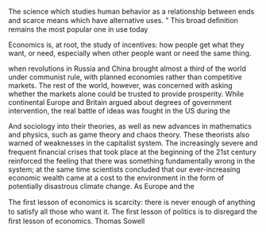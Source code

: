 The science which studies human behavior as a relationship between ends and scarce means which have alternative uses. ” This broad deﬁnition remains the most popular one in use today



Economics is, at root, the study of incentives: how people get what they want, or need, especially when other people want or need the same thing.

when revolutions in Russia and China brought almost a third of the world under communist rule, with planned economies rather than competitive markets. The rest of the world, however, was concerned with asking whether the markets alone could be trusted to provide prosperity. While continental Europe and Britain argued about degrees of government intervention, the real battle of ideas was fought in the US during the



And sociology into their theories, as well as new advances in mathematics and physics, such as game theory and chaos theory. These theorists also warned of weaknesses in the capitalist system. The increasingly severe and frequent ﬁnancial crises that took place at the beginning of the 21st century reinforced the feeling that there was something fundamentally wrong in the system; at the same time scientists concluded that our ever-increasing economic wealth came at a cost to the environment in the form of potentially disastrous climate change. As Europe and the



The ﬁrst lesson of economics is scarcity: there is never enough of anything to satisfy all those who want it. The ﬁrst lesson of politics is to disregard the ﬁrst lesson of economics. Thomas Sowell

